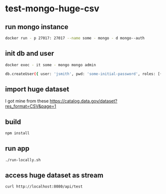 # test-mongo-huge-csv

## run mongo instance
```sh
docker run - p 27017: 27017 --name some - mongo - d mongo--auth
```

## init db and user
```sh
docker exec - it some - mongo mongo admin

db.createUser({ user: 'jsmith', pwd: 'some-initial-password', roles: [{ role: "root", db: "admin" }] });
```

## import huge dataset
I got mine from these https://catalog.data.gov/dataset?res_format=CSV&page=1

## build
```sh
npm install
```

## run app
```sh
./run-locally.sh
```

## access huge dataset as stream
```sh
curl http://localhost:8080/api/test
```
